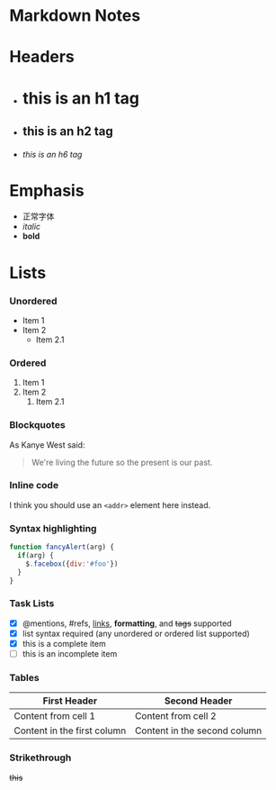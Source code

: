 # Markdown Notes

# Headers
- # this is an h1 tag
- ## this is an h2 tag
- ###### this is an h6 tag

# Emphasis
- 正常字体
- *italic*
- **bold**

# Lists
### Unordered
* Item 1
* Item 2
  * Item 2.1

### Ordered
1. Item 1
1. Item 2
    1. Item 2.1

### Blockquotes
As Kanye West said:

> We're living the future so
> the present is our past.

### Inline code
I think you should use an
`<addr>` element here instead.

### Syntax highlighting
```javascript
function fancyAlert(arg) {
  if(arg) {
    $.facebox({div:'#foo'})
  }
}
```
### Task Lists
- [x] @mentions, #refs, [links](), **formatting**, and <del>tags</del> supported
- [x] list syntax required (any unordered or ordered list supported)
- [x] this is a complete item
- [ ] this is an incomplete item

### Tables
First Header | Second Header
------------ | -------------
Content from cell 1 | Content from cell 2
Content in the first column | Content in the second column

### Strikethrough
~~this~~


